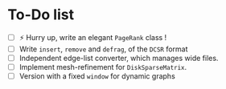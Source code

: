 # To-Do list

- [ ] :zap: Hurry up, write an elegant `PageRank` class !
- [ ] Write `insert`, `remove` and `defrag`,  of the `DCSR` format
- [ ] Independent edge-list converter, which manages wide files.
- [ ] Implement mesh-refinement for `DiskSparseMatrix`.
- [ ] Version with a fixed `window` for dynamic graphs
